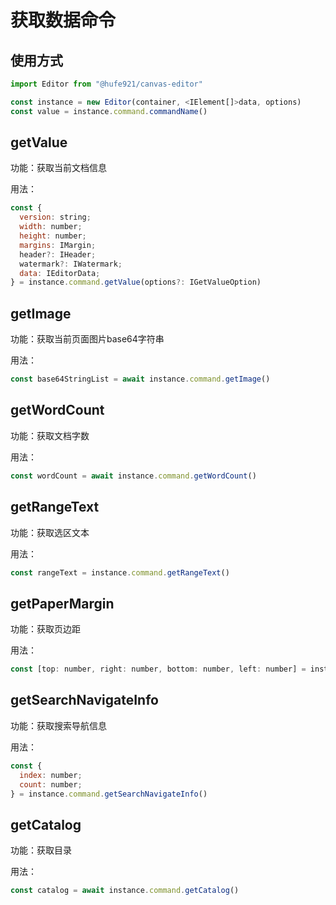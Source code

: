# 获取数据命令

## 使用方式

```javascript
import Editor from "@hufe921/canvas-editor"

const instance = new Editor(container, <IElement[]>data, options)
const value = instance.command.commandName()
```
## getValue
功能：获取当前文档信息

用法：
```javascript
const {
  version: string;
  width: number;
  height: number;
  margins: IMargin;
  header?: IHeader;
  watermark?: IWatermark;
  data: IEditorData;
} = instance.command.getValue(options?: IGetValueOption)
```

## getImage
功能：获取当前页面图片base64字符串

用法：
```javascript
const base64StringList = await instance.command.getImage()
```

## getWordCount
功能：获取文档字数

用法：
```javascript
const wordCount = await instance.command.getWordCount()
```

## getRangeText
功能：获取选区文本

用法：
```javascript
const rangeText = instance.command.getRangeText()
```

## getPaperMargin
功能：获取页边距

用法：
```javascript
const [top: number, right: number, bottom: number, left: number] = instance.command.getPaperMargin()
```

## getSearchNavigateInfo
功能：获取搜索导航信息

用法：
```javascript
const {
  index: number;
  count: number;
} = instance.command.getSearchNavigateInfo()
```

## getCatalog
功能：获取目录

用法：
```javascript
const catalog = await instance.command.getCatalog()
```